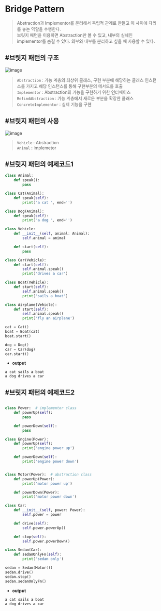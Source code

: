 # Bridge Pattern
> Abstraction과 Implementor를 분리해서 독립적 관계로 만들고 이 사이에 다리를 놓는 역할을 수행한다.  
> 브릿지 패턴을 이용하면 Abstraction만 볼 수 있고, 내부의 실체인 implementor를 숨길 수 있다.
> 외부와 내부를 분리하고 싶을 때 사용할 수 있다.

## #브릿지 패턴의 구조
![image](https://user-images.githubusercontent.com/96826443/162209110-b722b2be-7892-4de5-a290-1c2c550d03f1.png)  
> `Abstraction` : 기능 계층의 최상위 클래스, 구현 부분에 해당하는 클래스 인스턴스를 가지고 해당 인스턴스를 통해 구현부분의 메서드를 호출  
> `Implementor` : Abstraction의 기능을 구현하기 위한 인터페이스  
> `RefindAbstraction` : 기능 계층에서 새로운 부분을 확장한 클래스  
> `ConcreteImplementor` : 실제 기능을 구현  

## #브릿지 패턴의 사용
![image](https://user-images.githubusercontent.com/96826443/162209417-34171645-f722-4b17-8935-65f7013cbe34.png)  
> `Vehicle` : Abstraction  
> `Animal` : implemetor

## #브릿지 패턴의 예제코드1
```python
class Animal:
    def speak():
        pass

class Cat(Animal):
    def speak(self):
        print("a cat ", end='')

class Dog(Animal):
    def speak(self):
        print("a dog ", end='')

class Vehicle:
    def __init__(self, animal: Animal):
        self.animal = animal

    def start(self):
        pass

class Car(Vehicle):
    def start(self):
        self.animal.speak()
        print('drives a car')

class Boat(Vehicle):
    def start(self):
        self.animal.speak()
        print('sails a boat')

class Airplane(Vehicle):
    def start(self):
        self.animal.speak()
        print('fly an airplane')

cat = Cat()
boat = Boat(cat)
boat.start()

dog = Dog()
car = Car(dog)
car.start()
```
* **output**
```
a cat sails a boat
a dog drives a car
```

## #브릿지 패턴의 예제코드2
```python

class Power:  # implementor class
    def powerUp(self):
        pass

    def powerDown(self):
        pass

class Engine(Power):
    def powerUp(self):
        print('engine power up')

    def powerDown(self):
        print('engine power down')


class Motor(Power):  # abstraction class
    def powerUp(Power):
        print('motor power up')

    def powerDown(Power):
        print('motor power down')

class Car:
    def __init__(self, power: Power):
        self.power = power

    def drive(self):
        self.power.powerUp()

    def stop(self):
        self.power.powerDown()

class Sedan(Car):
    def sedanOnlyFn(self):
        print('sedan only')

sedan = Sedan(Motor())
sedan.drive()
sedan.stop()
sedan.sedanOnlyFn()

```
* **output**
```
a cat sails a boat
a dog drives a car
```


